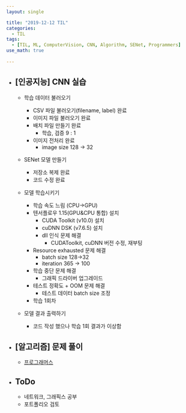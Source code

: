 ```yaml
---
layout: single

title: "2019-12-12 TIL"
categories:
  - TIL
tags:
  - [TIL, ML, ComputerVision, CNN, Algorithm, SENet, Programmers]
use_math: true
 
---
```




- ## [인공지능] CNN 실습

  - 학습 데이터 불러오기
    
    - CSV 파일 불러오기(filename, label) 완료
    - 이미지 파일 불러오기 완료
    - 배치 파일 만들기 완료
      - 학습, 검증 9 : 1
    - 이미지 전처리 완료
      - image size 128 -> 32
    
  - SENet 모델 만들기
  
    - 저장소 복제 완료
    - 코드 수정 완료
  
  - 모델 학습시키기
  
    - 학습 속도 느림 (CPU->GPU)
    - 텐서플로우 1.15(GPU&CPU 통합) 설치
      - CUDA Toolkit (v10.0) 설치
      - cuDNN DSK (v7.6.5) 설치
      - dll 인식 문제 해결
        - CUDAToolkit, cuDNN 버전 수정, 재부팅
    - Resource exhausted 문제 해결
        - batch size 128->32
        - iteration 365 -> 100
    - 학습 중단 문제 해결
        - 그래픽 드라이버 업그레이드
    - 테스트 정확도 + OOM 문제 해결
        - 테스트 데이터 batch size 조정
    - 학습 1회차 
  
  - 모델 결과 출력하기
  
    - 코드 작성 했으나 학습 1회 결과가 이상함
  
    
  
- ## [알고리즘] 문제 풀이

  - [프로그래머스 ](https://github.com/JangHyeonJun/AlgorithmStudy/blob/master/Algorithms/programmers_0.cpp) 
  
  
  
- ## ToDo

  - 네트워크, 그래픽스 공부
  - 포트폴리오 검토
